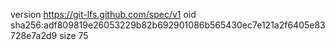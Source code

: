 version https://git-lfs.github.com/spec/v1
oid sha256:adf809819e26053229b82b692901086b565430ec7e121a2f6405e83728e7a2d9
size 75
